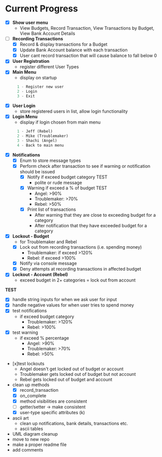 Current Progress
================
- [x] **Show user menu**
  - View Budgets, Record Transaction, View Transactions by Budget, View Bank Account Details
- [ ] **Recording Transactions**
  - [x] Record & display transactions for a Budget
  - [x] Update Bank Account balance with each transaction
  - [x] User cant record transaction that will cause balance to fall below 0
- [x] **User Registration**
  - register different User Types
- [x] **Main Menu**
  - display on startup
  ```python
    1 - Register new user
    2 - Login
    3 - Exit
  ```
- [x] **User Login**
  - store registered users in list, allow login functionality
- [x] **Login Menu**
  - display if login chosen from main menu
  ```python
    1 - Jeff (Rebel)
    2 - Mike (Troublemaker)
    3 - Shachi (Angel)
    4 - Back to main menu
  ```
- [x] **Notifications**
  - [x] Enum to store message types
  - [x] Perform check after transaction to see if warning or notification should be issued
    - [x] Notify if exceed budget category TEST
         - polite or rude message
    - [x] Warning if exceed a % of budget TEST
      - Angel: >90%
      - Troublemaker: >70%
      - Rebel: >50%
    - [x] Print list of transactions
        - After warning that they are close to exceeding budget for a category
        - After notification that they have exceeded budget for a category
  
- [x] **Lockout - Budget**
  - for Troublemaker and Rebel
  - [x] Lock out from recording transactions (i.e. spending money)
    - Troublemaker: if exceed >120%
    - Rebel: if exceed >100%
  - [x] Notify via console message
  - [x] Deny attempts at recording transactions in affected budget
  
- [x] **Lockout - Account (Rebel)**
    - exceed budget in 2+ categories = lock out from account
  
**TEST**
- [x] handle string inputs for when we ask user for input
- [x] handle negative values for when user tries to spend money
- [x] test notifications
  - if exceed budget category
      - Troublemaker: >120%
      - Rebel: >100%
- [x] test warning
  - if exceed % percentage
      - Angel: >90%
      - Troublemaker: >70%
      - Rebel: >50%
- [x]test lockouts
  - Angel doesn't get locked out of budget or account
  - Troublemaker gets locked out of budget but not account
  - Rebel gets locked out of budget and account
- clean up methods
  - [x] record_transaction
  - [x] on_complete
  - [x] method visibilities are consistent
  - [ ] getter/setter -> make consistent
  - [x] user-type specific attributes (k)
  
- ascii art
  - clean up notifications, bank details, transactions etc.
  - ascii tables
- UML diagram cleanup
- move to new repo
- make a proper readme file
- add comments